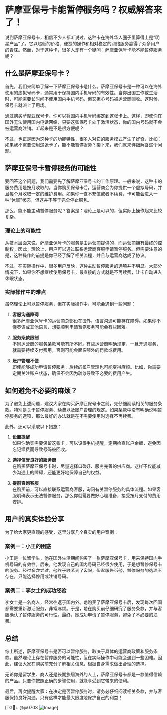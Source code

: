 # 萨摩亚保号卡能暂停服务吗？权威解答来了！

说到萨摩亚保号卡，相信不少人都听说过。这种卡在海外华人圈子里算得上是“明星产品”了。它以超低的价格、便捷的操作和相对稳定的网络服务赢得了众多用户的青睐。然而，对于这种卡，很多人却有一个疑问：萨摩亚保号卡能不能暂停服务呢？

## 什么是萨摩亚保号卡？

首先，我们来简单了解一下萨摩亚保号卡是什么。萨摩亚保号卡是一种可以在海外使用的虚拟号码卡，通常用于保持国内手机号码的有效性。当你出国工作或生活时，可能需要长时间不使用国内手机号码，但又担心号码被运营商回收。这时候，保号卡就派上了用场。

通过购买萨摩亚保号卡，你可以将国内手机号码绑定到这张卡上。这样，即使你在国外无法使用国内电话网络，只要这张保号卡处于激活状态，你的国内号码就不会被运营商注销。听起来是不是很方便呢？

不过，也正是因为这种卡的功能特性，很多人对它的服务模式产生了好奇，比如：如果我不需要使用这张卡了，能不能暂停服务？接下来，我们就来详细解答这个问题。

## 萨摩亚保号卡暂停服务的可能性

要回答这个问题，我们需要先了解萨摩亚保号卡的工作原理。一般来说，这种卡的服务费用是按月收取的。当你购买保号卡后，运营商会为你提供一个虚拟号码，并且每个月收取一定的维护费用。如果你一直不充值或者不续费，卡可能会进入一种“休眠”状态，但这并不等于完全停止服务。

那么，能不能主动暂停服务呢？答案是：理论上是可以的，但实际上操作起来比较复杂。

### 理论上的可能性

从技术层面来说，萨摩亚保号卡的服务是由运营商提供的，而运营商拥有最终的控制权。因此，理论上，用户可以通过联系运营商客服申请暂停服务。但需要注意的是，这种操作的前提是你已经了解了相关流程，并且与运营商达成了协议。

不过，在实际操作中，很多用户反映，这种主动暂停服务的选项并不明显。大部分情况下，如果你不想继续使用保号卡，最直接的方式就是不再续费，让卡自动进入休眠状态。

### 实际操作中的难点

虽然理论上可以暂停服务，但在实际操作中，可能会遇到一些问题：

1. **客服沟通障碍**  
   很多萨摩亚保号卡的运营商总部设在国外，语言沟通可能存在障碍。如果你不懂英语或其他语言，想要顺利申请暂停服务可能会有些困难。

2. **服务条款限制**  
   不同运营商的服务条款可能有所不同。有些运营商明确规定，一旦开通服务，就需要持续支付费用，否则可能会面临额外的罚款或费用。

3. **账户管理不便**  
   即使能够成功申请暂停服务，后续的账户管理也可能变得麻烦。比如，你需要定期关注账户状态，确保不会因为疏忽导致不必要的费用产生。

## 如何避免不必要的麻烦？

为了避免上述问题，建议大家在购买萨摩亚保号卡之前，先仔细阅读相关的服务条款。特别是关于暂停服务、续费以及账户管理的规定。如果条款中没有明确说明暂停服务的选项，那么最好的办法就是在不需要使用时选择不再续费。

此外，还可以采取以下措施：

1. **设置提醒**  
   如果你确实需要保留这张卡，可以设置手机提醒，定期检查账户余额，避免因忘记续费而导致号码被回收。

2. **选择信誉良好的服务商**  
   在购买萨摩亚保号卡时，尽量选择口碑好、服务完善的供应商。这样不仅能减少沟通上的障碍，还能更好地保障自己的权益。

3. **提前咨询客服**  
   在购买前，可以直接联系运营商客服，询问有关暂停服务的具体流程。如果客服明确表示无法暂停服务，那么你就需要做好心理准备，接受按月支付的费用安排。

## 用户的真实体验分享

为了给大家更直观的感受，这里分享几个真实的用户案例：

### 案例一：小王的困惑  
小王是一位留学生，他在国外生活期间购买了一张萨摩亚保号卡，用来保持国内手机号码的有效性。后来，他发现自己的国内号码已经很少使用，于是想暂停保号卡的服务。经过多次尝试，他终于联系到了客服，但客服告诉他，暂停服务的选项不存在，只能选择停用或注销号码。

### 案例二：李女士的成功经验  
李女士是一名商人，经常往返于国内外。她购买了萨摩亚保号卡后，发现每次回国都需要重新激活服务，非常麻烦。于是，她在购买前仔细研究了服务条款，并与客服确认了暂停服务的可行性。最终，她成功申请了暂停服务，避免了不必要的浪费。

## 总结

综上所述，萨摩亚保号卡是否可以暂停服务，取决于具体的运营商政策和服务条款。虽然理论上存在暂停服务的可能性，但在实际操作中可能会遇到一些困难。因此，建议大家在购买前充分了解相关信息，根据自身需求做出合理的选择。

无论你是留学生、商人还是长期旅居海外的人士，萨摩亚保号卡都是一款值得信赖的产品。只要你按照正确的步骤使用，就能享受到它带来的便利。

最后，再次提醒大家：在决定是否暂停服务时，请务必仔细阅读相关条款，并与客服保持良好沟通。只有这样才能最大限度地保护自己的利益！

[TG💪+ @jx0703 ![Image](https://github.com/user-attachments/assets/dbca1d08-cadb-493c-b0ec-ad6f7a83f270)]